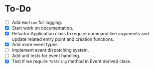 # To-Do

- [ ] Add `#define` for logging.
- [x] Start work on documentation.
- [x] Refactor Application class to require command line arguments and update related entry point and creation functions.
- [x] Add more event types.
- [ ] Implement event dispatching system.
- [ ] Add unit tests for event handling.
- [x] Test if we require `ToString` method in Event derived class.
